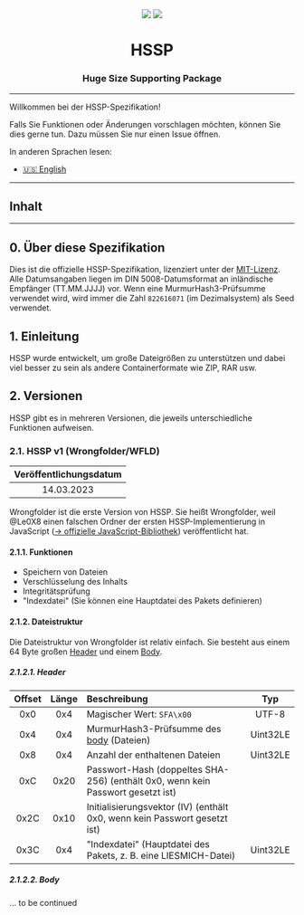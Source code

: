 <p align="center">
  <img align="center" src="https://img.shields.io/github/stars/HSSPfile?style=for-the-badge&logo=github&color=%23ff0">
  <img align="center" src="https://img.shields.io/github/all-contributors/HSSPfile/specification?label=Contributors&logo=github&style=for-the-badge">

  <h1 align="center">HSSP</h1>
  <h3 align="center">Huge Size Supporting Package</h3>
</p>

---

Willkommen bei der HSSP-Spezifikation!

Falls Sie Funktionen oder Änderungen vorschlagen möchten, können Sie dies gerne tun. Dazu müssen Sie nur einen Issue öffnen.

In anderen Sprachen lesen:

- [🇺🇸 English](README.md)

---

## Inhalt

---

## 0. Über diese Spezifikation

Dies ist die offizielle HSSP-Spezifikation, lizenziert unter der [MIT-Lizenz](LICENSE). Alle Datumsangaben liegen im DIN 5008-Datumsformat an inländische Empfänger (TT.MM.JJJJ) vor. Wenn eine MurmurHash3-Prüfsumme verwendet wird, wird immer die Zahl `822616071` (im Dezimalsystem) als Seed verwendet.

## 1. Einleitung

HSSP wurde entwickelt, um große Dateigrößen zu unterstützen und dabei viel besser zu sein als andere Containerformate wie ZIP, RAR usw.

## 2. Versionen

HSSP gibt es in mehreren Versionen, die jeweils unterschiedliche Funktionen aufweisen.

### 2.1. HSSP v1 (Wrongfolder/WFLD)

| Veröffentlichungsdatum |
| :--------------------: |
|       14.03.2023       |

Wrongfolder ist die erste Version von HSSP. Sie heißt Wrongfolder, weil @Le0X8 einen falschen Ordner der ersten HSSP-Implementierung in JavaScript ([&rarr; offizielle JavaScript-Bibliothek](https://github.com/HSSPfile/js)) veröffentlicht hat.

#### 2.1.1. Funktionen

- Speichern von Dateien
- Verschlüsselung des Inhalts
- Integritätsprüfung
- "Indexdatei" (Sie können eine Hauptdatei des Pakets definieren)

#### 2.1.2. Dateistruktur

Die Dateistruktur von Wrongfolder ist relativ einfach. Sie besteht aus einem 64 Byte großen [Header](#2121-header) und einem [Body](#2122-body).

##### 2.1.2.1. Header

| Offset | Länge | Beschreibung                                                                    |   Typ    |
| :----: | :---: | :------------------------------------------------------------------------------ | :------: |
|  0x0   |  0x4  | Magischer Wert: `SFA\x00`                                                       |  UTF-8   |
|  0x4   |  0x4  | MurmurHash3-Prüfsumme des [body](#2122-body) (Dateien)                          | Uint32LE |
|  0x8   |  0x4  | Anzahl der enthaltenen Dateien                                                  | Uint32LE |
|  0xC   | 0x20  | Passwort-Hash (doppeltes SHA-256) (enthält 0x0, wenn kein Passwort gesetzt ist) |          |
|  0x2C  | 0x10  | Initialisierungsvektor (IV) (enthält 0x0, wenn kein Passwort gesetzt ist)       |          |
|  0x3C  |  0x4  | "Indexdatei" (Hauptdatei des Pakets, z. B. eine LIESMICH-Datei)                 | Uint32LE |

##### 2.1.2.2. Body

... to be continued
